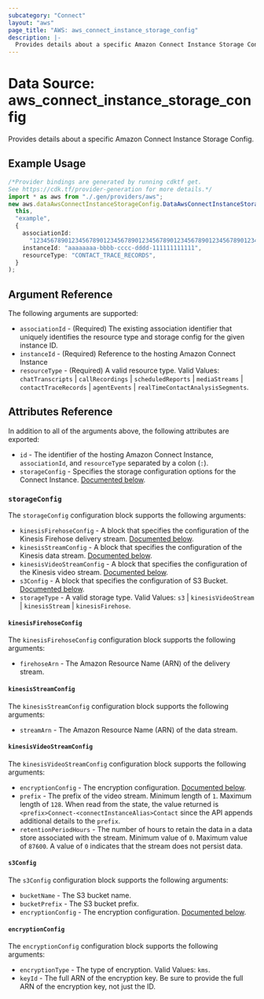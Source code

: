 ```yaml
---
subcategory: "Connect"
layout: "aws"
page_title: "AWS: aws_connect_instance_storage_config"
description: |-
  Provides details about a specific Amazon Connect Instance Storage Config.
---
```


# Data Source: aws\_connect\_instance\_storage\_config

Provides details about a specific Amazon Connect Instance Storage Config.

## Example Usage

```typescript
/*Provider bindings are generated by running cdktf get.
See https://cdk.tf/provider-generation for more details.*/
import * as aws from "./.gen/providers/aws";
new aws.dataAwsConnectInstanceStorageConfig.DataAwsConnectInstanceStorageConfig(
  this,
  "example",
  {
    associationId:
      "1234567890123456789012345678901234567890123456789012345678901234",
    instanceId: "aaaaaaaa-bbbb-cccc-dddd-111111111111",
    resourceType: "CONTACT_TRACE_RECORDS",
  }
);

```

## Argument Reference

The following arguments are supported:

* `associationId` - (Required) The existing association identifier that uniquely identifies the resource type and storage config for the given instance ID.
* `instanceId` - (Required) Reference to the hosting Amazon Connect Instance
* `resourceType` - (Required) A valid resource type. Valid Values: `chatTranscripts` | `callRecordings` | `scheduledReports` | `mediaStreams` | `contactTraceRecords` | `agentEvents` | `realTimeContactAnalysisSegments`.

## Attributes Reference

In addition to all of the arguments above, the following attributes are exported:

* `id` - The identifier of the hosting Amazon Connect Instance, `associationId`, and `resourceType` separated by a colon (`:`).
* `storageConfig` - Specifies the storage configuration options for the Connect Instance. [Documented below](#storage_config).

### `storageConfig`

The `storageConfig` configuration block supports the following arguments:

* `kinesisFirehoseConfig` - A block that specifies the configuration of the Kinesis Firehose delivery stream. [Documented below](#kinesis_firehose_config).
* `kinesisStreamConfig` - A block that specifies the configuration of the Kinesis data stream. [Documented below](#kinesis_stream_config).
* `kinesisVideoStreamConfig` - A block that specifies the configuration of the Kinesis video stream. [Documented below](#kinesis_video_stream_config).
* `s3Config` - A block that specifies the configuration of S3 Bucket. [Documented below](#s3_config).
* `storageType` - A valid storage type. Valid Values: `s3` | `kinesisVideoStream` | `kinesisStream` | `kinesisFirehose`.

#### `kinesisFirehoseConfig`

The `kinesisFirehoseConfig` configuration block supports the following arguments:

* `firehoseArn` - The Amazon Resource Name (ARN) of the delivery stream.

#### `kinesisStreamConfig`

The `kinesisStreamConfig` configuration block supports the following arguments:

* `streamArn` - The Amazon Resource Name (ARN) of the data stream.

#### `kinesisVideoStreamConfig`

The `kinesisVideoStreamConfig` configuration block supports the following arguments:

* `encryptionConfig` - The encryption configuration. [Documented below](#encryption_config).
* `prefix` - The prefix of the video stream. Minimum length of `1`. Maximum length of `128`. When read from the state, the value returned is `<prefix>Connect-<connectInstanceAlias>Contact` since the API appends additional details to the `prefix`.
* `retentionPeriodHours` - The number of hours to retain the data in a data store associated with the stream. Minimum value of `0`. Maximum value of `87600`. A value of `0` indicates that the stream does not persist data.

#### `s3Config`

The `s3Config` configuration block supports the following arguments:

* `bucketName` - The S3 bucket name.
* `bucketPrefix` - The S3 bucket prefix.
* `encryptionConfig` - The encryption configuration. [Documented below](#encryption_config).

#### `encryptionConfig`

The `encryptionConfig` configuration block supports the following arguments:

* `encryptionType` - The type of encryption. Valid Values: `kms`.
* `keyId` - The full ARN of the encryption key. Be sure to provide the full ARN of the encryption key, not just the ID.
